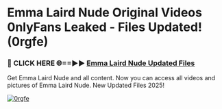 # Emma Laird Nude Original Videos 0nlyFans Leaked - Files Updated! (0rgfe)

<h3>🔴 CLICK HERE 🌐==►► <a href="https://tinyurl.com/52m3yx9h" rel="nofollow">Emma Laird Nude Updated Files</a></h3>

Get Emma Laird Nude and all content. Now you can access all videos and pictures of Emma Laird Nude. New Updated Files 2025!

[![0rgfe](https://i.imgur.com/TnHtlc8.gif)](https://tinyurl.com/52m3yx9h)
